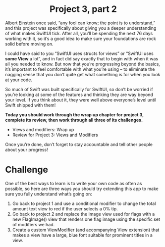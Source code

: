 # <center>Project 3, part 2</center>
Albert Einstein once said, “any fool can know; the point is to understand,” and this project was specifically about giving you a deeper understanding of what makes SwiftUI tick. After all, you’ll be spending the next 76 days working with it, so it’s a good idea to make sure your foundations are rock solid before moving on.

I could have said to you “SwiftUI uses structs for views” or “SwiftUI uses **some View** a lot”, and in fact did say exactly that to begin with when it was all you needed to know. But now that you’re progressing beyond the basics, it’s important to feel comfortable with what you’re using – to eliminate the nagging sense that you don’t quite get what something is for when you look at your code.

So much of Swift was built specifically for SwiftUI, so don’t be worried if you’re looking at some of the features and thinking they are way beyond your level. If you think about it, they were well above everyone’s level until Swift shipped with them!

**Today you should work through the wrap up chapter for project 3, complete its review, then work through all three of its challenges.**

 - Views and modifiers: Wrap up
 - Review for Project 3: Views and Modifiers

Once you’re done, don’t forget to stay accountable and tell other people about your progress!

# Challenge

One of the best ways to learn is to write your own code as often as possible, so here are three ways you should try extending this app to make sure you fully understand what’s going on:

 1. Go back to project 1 and use a conditional modifier to change the total amount text view to red if the user selects a 0% tip.
 2. Go back to project 2 and replace the Image view used for flags with a new FlagImage() view that renders one flag image using the specific set of modifiers we had.
 3. Create a custom ViewModifier (and accompanying View extension) that makes a view have a large, blue font suitable for prominent titles in a view.
